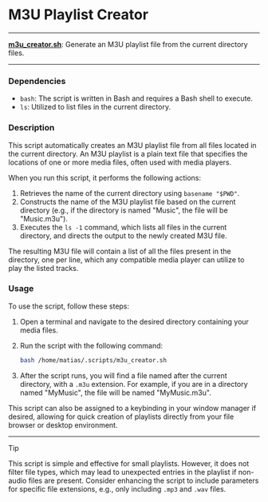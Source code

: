 # M3U Playlist Creator

---

**[m3u_creator.sh](m3u_creator.sh)**: Generate an M3U playlist file from the current directory files.

---

### Dependencies

- `bash`: The script is written in Bash and requires a Bash shell to execute.
- `ls`: Utilized to list files in the current directory.

### Description

This script automatically creates an M3U playlist file from all files located in the current directory. An M3U playlist is a plain text file that specifies the locations of one or more media files, often used with media players.

When you run this script, it performs the following actions:

1. Retrieves the name of the current directory using `basename "$PWD"`.
2. Constructs the name of the M3U playlist file based on the current directory (e.g., if the directory is named "Music", the file will be "Music.m3u").
3. Executes the `ls -1` command, which lists all files in the current directory, and directs the output to the newly created M3U file.

The resulting M3U file will contain a list of all the files present in the directory, one per line, which any compatible media player can utilize to play the listed tracks.

### Usage

To use the script, follow these steps:

1. Open a terminal and navigate to the desired directory containing your media files.
2. Run the script with the following command:

   ```bash
   bash /home/matias/.scripts/m3u_creator.sh
   ```

3. After the script runs, you will find a file named after the current directory, with a `.m3u` extension. For example, if you are in a directory named "MyMusic", the file will be named "MyMusic.m3u".

This script can also be assigned to a keybinding in your window manager if desired, allowing for quick creation of playlists directly from your file browser or desktop environment.

---

> [!TIP]  
> This script is simple and effective for small playlists. However, it does not filter file types, which may lead to unexpected entries in the playlist if non-audio files are present. Consider enhancing the script to include parameters for specific file extensions, e.g., only including `.mp3` and `.wav` files.
